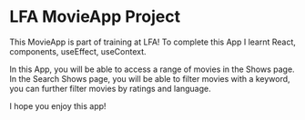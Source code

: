 # LFA MovieApp Project

This MovieApp is part of training at LFA!
To complete this App I learnt React, components, useEffect, useContext. 

In this App, you will be able to access a range of movies in the Shows page. In the Search Shows page, you will be able to filter movies with a keyword, you can further filter movies by ratings and language. 

I hope you enjoy this app! 
